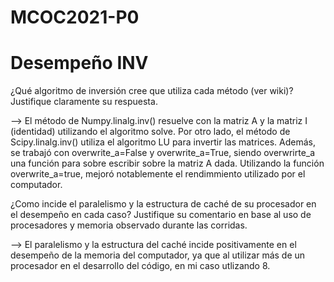 # MCOC2021-P0

# Desempeño INV

¿Qué algoritmo de inversión cree que utiliza cada método (ver wiki)? Justifique claramente su respuesta. 

--> El método de Numpy.linalg.inv() resuelve con la matriz A y la matriz I (identidad) utilizando el algoritmo 
solve. Por otro lado, el método de Scipy.linalg.inv() utiliza el algoritmo LU para invertir las matrices.
Además, se trabajó con overwrite_a=False y overwrite_a=True, siendo overwrirte_a una función para sobre escribir
sobre la matriz A dada. Utilizando la función overwrite_a=true, mejoró notablemente el rendimmiento utilizado por 
el computador.  

¿Como incide el paralelismo y la estructura de caché de su procesador en el desempeño en cada caso? 
Justifique su comentario en base al uso de procesadores y memoria observado durante las corridas. 

--> El paralelismo y la estructura del caché incide positivamente en el desempeño de la memoria del computador, ya que
al utilizar más de un procesador en el desarrollo del código, en mi caso utlizando 8. 

